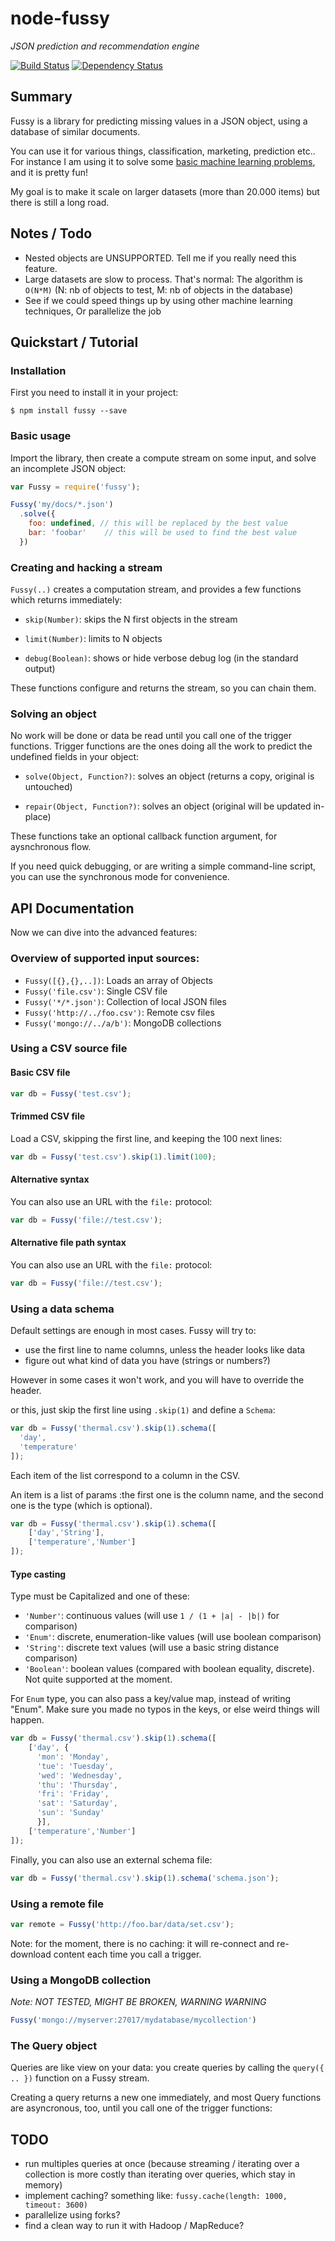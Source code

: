 # node-fussy

*JSON prediction and recommendation engine*

[![Build Status](https://secure.travis-ci.org/jbilcke/node-fussy.png)](http://travis-ci.org/jbilcke/node-fussy)
[![Dependency Status](https://gemnasium.com/jbilcke/node-fussy.png)](https://gemnasium.com/jbilcke/node-fussy)

## Summary

Fussy is a library for predicting missing values in a JSON object, using a
database of similar documents.

You can use it for various things, classification, marketing, prediction etc..  
For instance I am using it to solve some [basic machine learning problems](https://github.com/jbilcke/node-fussy-examples),
and it is pretty fun!

My goal is to make it scale on larger datasets (more than 20.000 items) but
there is still a long road.

## Notes / Todo

- Nested objects are UNSUPPORTED. Tell me if you really need this feature.
- Large datasets are slow to process. That's normal:
  The algorithm is `O(N*M)` (N: nb of objects to test, M: nb of objects in the database)
- See if we could speed things up by using other machine learning techniques,
  Or parallelize the job

## Quickstart / Tutorial

### Installation

First you need to install it in your project:

    $ npm install fussy --save

### Basic usage

Import the library, then create a compute stream on some input, and solve an incomplete JSON object:

```javascript
var Fussy = require('fussy');

Fussy('my/docs/*.json')
  .solve({
    foo: undefined, // this will be replaced by the best value
    bar: 'foobar'    // this will be used to find the best value
  })
```

### Creating and hacking a stream

`Fussy(..)` creates a computation stream, and provides a few functions which returns immediately:

  - `skip(Number)`: skips the N first objects in the stream

  - `limit(Number)`: limits to N objects

  - `debug(Boolean)`: shows or hide verbose debug log (in the standard output)

These functions configure and returns the stream, so you can chain them.

### Solving an object

No work will be done or data be read until you call one of the trigger functions. Trigger functions are the ones doing all the work to predict the undefined fields in your object:

  - `solve(Object, Function?)`: solves an object (returns a copy, original is untouched)

  - `repair(Object, Function?)`: solves an object (original will be updated in-place)

These functions take an optional callback function argument, for aysnchronous flow.

If you need quick debugging, or are writing a simple command-line script, you can use the synchronous mode for convenience.

## API Documentation

Now we can dive into the advanced features:

### Overview of supported input sources:

- `Fussy([{},{},..])`: Loads an array of Objects
- `Fussy('file.csv')`: Single CSV file
- `Fussy('*/*.json')`: Collection of local JSON files
- `Fussy('http://../foo.csv')`: Remote csv files
- `Fussy('mongo://../a/b')`: MongoDB collections

### Using a CSV source file

#### Basic CSV file

```javascript
var db = Fussy('test.csv');
```

#### Trimmed CSV file

 Load a CSV, skipping the first line, and keeping the 100 next lines:

```javascript
var db = Fussy('test.csv').skip(1).limit(100);
```

#### Alternative syntax

 You can also use an URL with the `file:` protocol:

```javascript
var db = Fussy('file://test.csv');
```

#### Alternative file path syntax

 You can also use an URL with the `file:` protocol:

```javascript
var db = Fussy('file://test.csv');
```

### Using a data schema

Default settings are enough in most cases. Fussy will try to:

  - use the first line to name columns, unless the header looks like data
  - figure out what kind of data you have (strings or numbers?)

However in some cases it won't work, and you will have to override the header.

or this, just skip the first line using `.skip(1)` and define a `Schema`:


```javascript
var db = Fussy('thermal.csv').skip(1).schema([
  'day',
  'temperature'
]);
```

Each item of the list correspond to a column in the CSV.

An item is a list of params :the first one is the column name, and the second one is the type (which is optional).

```javascript
var db = Fussy('thermal.csv').skip(1).schema([
    ['day','String'],
    ['temperature','Number']
]);
```

#### Type casting

Type must be Capitalized and one of these:

  - `'Number'`: continuous values (will use `1 / (1 + |a| - |b|)` for comparison)
  - `'Enum'`: discrete, enumeration-like values (will use boolean comparison)
  - `'String'`: discrete text values (will use a basic string distance comparison)
  - `'Boolean'`: boolean values (compared with boolean equality, discrete). Not quite supported at the moment.

For `Enum` type, you can also pass a key/value map, instead of writing "Enum".
Make sure you made no typos in the keys, or else weird things will happen.

```javascript
var db = Fussy('thermal.csv').skip(1).schema([
    ['day', {
      'mon': 'Monday',
      'tue': 'Tuesday',
      'wed': 'Wednesday',
      'thu': 'Thursday',
      'fri': 'Friday',
      'sat': 'Saturday',
      'sun': 'Sunday'
      }],
    ['temperature','Number']
]);
```

Finally, you can also use an external schema file:

```javascript
var db = Fussy('thermal.csv').skip(1).schema('schema.json');
```

### Using a remote file

```javascript
var remote = Fussy('http://foo.bar/data/set.csv');
```

Note: for the moment, there is no caching: it will re-connect and re-download content each time you call a trigger.

### Using a MongoDB collection

*Note: NOT TESTED, MIGHT BE BROKEN, WARNING WARNING*

```javascript
Fussy('mongo://myserver:27017/mydatabase/mycollection')
```

### The Query object

Queries are like view on your data: you create queries by calling the `query({ .. })`
function on a Fussy stream.

Creating a query returns a new one immediately, and most Query functions are
asyncronous, too, until you call one of the trigger functions:


## TODO

- run multiples queries at once (because streaming / iterating over a collection is more costly than iterating over queries, which stay in memory)
- implement caching? something like: `fussy.cache(length: 1000, timeout: 3600)`
- parallelize using forks?
- find a clean way to run it with Hadoop / MapReduce?
